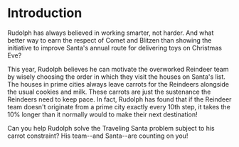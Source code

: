 # Introduction

Rudolph has always believed in working smarter, not harder. 
And what better way to earn the respect of Comet and Blitzen than showing the initiative to improve Santa's annual route for delivering toys on Christmas Eve?

This year, Rudolph believes he can motivate the overworked Reindeer team by wisely choosing the order in which they visit the houses on Santa's list. 
The houses in prime cities always leave carrots for the Reindeers alongside the usual cookies and milk. These carrots are just the sustenance the Reindeers need to keep pace. 
In fact, Rudolph has found that if the Reindeer team doesn't originate from a prime city exactly every 10th step, it takes the 10% longer than it normally would to make their next destination!

Can you help Rudolph solve the Traveling Santa problem subject to his carrot constraint? His team--and Santa--are counting on you!
